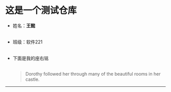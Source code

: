 这是一个测试仓库
===
*  姓名：**王懿**<br><br>
*  班级：软件221<br><br>
*  下面是我的座右铭<br><br>
    
      > Dorothy followed her through many of the beautiful rooms in her castle.
---


